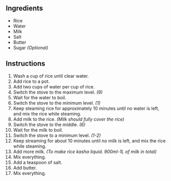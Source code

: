 ## Ingredients

- Rice
- Water
- Milk
- Salt
- Butter
- Sugar *(Optional)*

## Instructions

1. Wash a cup of rice until clear water.
1. Add rice to a pot.
1. Add two cups of water per cup of rice.
1. Switch the stove to the maximum level. *(9)*
1. Wait for the water to boil.
1. Switch the stove to the minimum level. *(1)*
1. Keep steaming rice for approximately 10 minutes until no water is left, and mix the rice while steaming.
1. Add milk to the rice. *(Milk should fully cover the rice)*
1. Switch the stove to the middle. *(6)*
1. Wait for the milk to boil.
1. Switch the stove to a minimum level. *(1-2)*
1. Keep streaming for about 10 minutes until no milk is left, and mix the rice while steaming.
1. Add more milk. *(To make rice kasha liquid. 900ml-1L of milk in total)*
1. Mix everything.
1. Add a teaspoon of salt.
1. Add butter.
1. Mix everything.